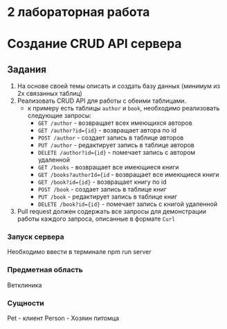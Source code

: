 # 2 лабораторная работа
# Создание CRUD API сервера

## Задания
1. На основе своей темы описать и создать базу данных (минимум из 2х связанных таблиц)
2. Реализовать CRUD API для работы с обеими таблицами.
    - к примеру есть таблицы `author` и `book`, необходимо реализовать следующие запросы:
        - `GET /author` - возвращает всех имеющихся авторов
        - `GET /author?id={id}` - возвращает автора по id
        - `POST /author` - создает запись в таблице авторов
        - `PUT /author` - редактирует запись в таблице авторов
        - `DELETE /author?id={id}` - помечает запись с автором удаленной
        - `GET /books` - возвращает все имеющиеся книги
        - `GET /books?authorId={id` - возвращает все имеющиеся книги
        - `GET /book?id={id}` - возвращает книгу по id
        - `POST /book` - создает запись в таблице книг
        - `PUT /book` - редактирует запись в таблице книг
        - `DELETE /book?id={id}` - помечает запись с книгой удаленной
3. Pull request должен содержать все запросы для демонстрации работы каждого запроса, описанные в формате `Curl`

### Запуск сервера
Необходимо ввести в терминале npm run server 

### Предметная область 
Ветклиника

### Сущности
Pet - клиент
Person - Хозяин питомца
